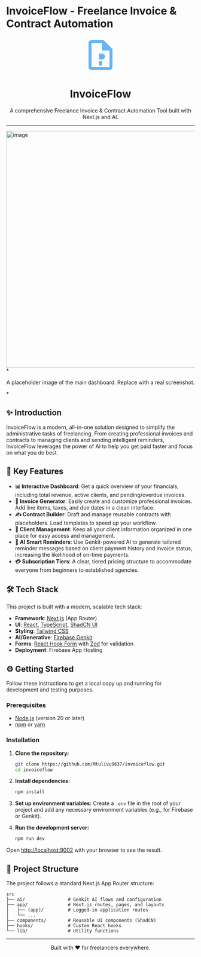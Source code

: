 # InvoiceFlow - Freelance Invoice & Contract Automation

<div align="center">
  <svg xmlns="http://www.w3.org/2000/svg" viewBox="0 0 24 24" class="w-24 h-24 text-primary" fill="hsl(207, 88%, 68%)" width="96" height="96">
    <path d="M14 2H6C4.9 2 4 2.9 4 4V20C4 21.1 4.9 22 6 22H18C19.1 22 20 21.1 20 20V8L14 2ZM18 20H6V4H13V9H18V20ZM11 19H13V16H11V19ZM11 15H13C14.1 15 15 14.1 15 13C15 11.9 14.1 11 13 11H11V15Z" />
  </svg>
  <h1 align="center">InvoiceFlow</h1>
  <p align="center">
    A comprehensive Freelance Invoice & Contract Automation Tool built with Next.js and AI.
    <br />
   
  </p>
</div>

---

<img width="1347" height="633" alt="image" src="https://github.com/user-attachments/assets/69c38078-7a9c-4742-8a94-5e0f41c16aa2" />
*<p align="center">A placeholder image of the main dashboard. Replace with a real screenshot.</p>*


## ✨ Introduction

InvoiceFlow is a modern, all-in-one solution designed to simplify the administrative tasks of freelancing. From creating professional invoices and contracts to managing clients and sending intelligent reminders, InvoiceFlow leverages the power of AI to help you get paid faster and focus on what you do best.

## 🚀 Key Features

- **📊 Interactive Dashboard**: Get a quick overview of your financials, including total revenue, active clients, and pending/overdue invoices.
- **📄 Invoice Generator**: Easily create and customize professional invoices. Add line items, taxes, and due dates in a clean interface.
- **✍️ Contract Builder**: Draft and manage reusable contracts with placeholders. Load templates to speed up your workflow.
- **👥 Client Management**: Keep all your client information organized in one place for easy access and management.
- **🤖 AI Smart Reminders**: Use Genkit-powered AI to generate tailored reminder messages based on client payment history and invoice status, increasing the likelihood of on-time payments.
- **💳 Subscription Tiers**: A clear, tiered pricing structure to accommodate everyone from beginners to established agencies.

## 🛠️ Tech Stack

This project is built with a modern, scalable tech stack:

- **Framework**: [Next.js](https://nextjs.org/) (App Router)
- **UI**: [React](https://reactjs.org/), [TypeScript](https://www.typescriptlang.org/), [ShadCN UI](https://ui.shadcn.com/)
- **Styling**: [Tailwind CSS](https://tailwindcss.com/)
- **AI/Generative**: [Firebase Genkit](https://firebase.google.com/docs/genkit)
- **Forms**: [React Hook Form](https://react-hook-form.com/) with [Zod](https://zod.dev/) for validation
- **Deployment**: Firebase App Hosting

## ⚙️ Getting Started

Follow these instructions to get a local copy up and running for development and testing purposes.

### Prerequisites

- [Node.js](https://nodejs.org/) (version 20 or later)
- [npm](https://www.npmjs.com/) or [yarn](https://yarnpkg.com/)

### Installation

1.  **Clone the repository:**
    ```sh
    git clone https://github.com/Mtulivu9637/invoiceflow.git
    cd invoiceflow
    ```

2.  **Install dependencies:**
    ```sh
    npm install
    ```

3.  **Set up environment variables:**
    Create a `.env` file in the root of your project and add any necessary environment variables (e.g., for Firebase or Genkit).

4.  **Run the development server:**
    ```sh
    npm run dev
    ```

Open [http://localhost:9002](http://localhost:9002) with your browser to see the result.

## 📁 Project Structure

The project follows a standard Next.js App Router structure:

```
src
├── ai/                # Genkit AI flows and configuration
├── app/               # Next.js routes, pages, and layouts
│   ├── (app)/         # Logged-in application routes
│   └── ...
├── components/        # Reusable UI components (ShadCN)
├── hooks/             # Custom React hooks
└── lib/               # Utility functions
```

---

<p align="center">Built with ❤️ for freelancers everywhere.</p>
